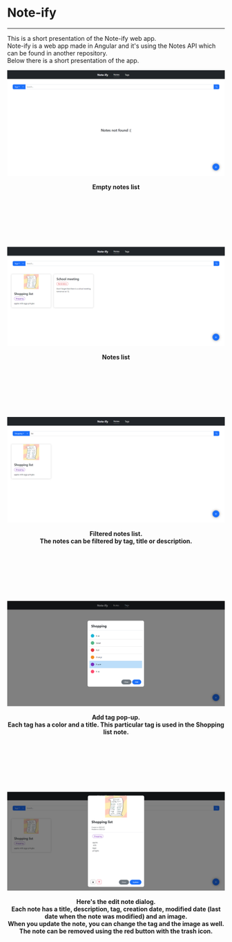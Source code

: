 # Note-ify

---

This is a short presentation of the Note-ify web app.
<br>
Note-ify is a web app made in Angular and it's using the Notes API which can be found in another repository.
<br>
Below there is a short presentation of the app.


![Markdown Logo](./image_docs/emptynotes.png)
<p align = "center"><b>Empty notes list</b></p> 

<br>
<br>
<br>
<br>
<br>
<br>

![Markdown Logo](./image_docs/notelist.png)
<p align = "center"><b>Notes list</b></p>


<br>
<br>
<br>
<br>
<br>
<br>

![Markdown Logo](./image_docs/filternotes.png)
<p align = "center"><b>Filtered notes list. <br>The notes can be filtered by tag, title or description.</b></p>


<br>
<br>
<br>
<br>
<br>
<br>

![Markdown Logo](./image_docs/addtag.png)
<p align = "center"><b>Add tag pop-up. <br>Each tag has a color and a title. This particular tag is used in the Shopping list note.</b></p>


<br>
<br>
<br>
<br>
<br>
<br>

![Markdown Logo](./image_docs/note.png)
<p align = "center"><b>Here's the edit note dialog. <br> Each note has a title, description, tag, creation date, modified date (last date when the note was modified) and an image. <br>When you update the note, you can change the tag and the image as well. <br>The note can be removed using the red button with the trash icon.</b></p> 

